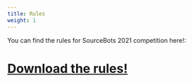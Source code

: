 ```yaml
---
title: Rules
weight: 1
---
```


You can find the rules for SourceBots 2021 competition here!: 

# [Download the rules!](/rules.pdf)
